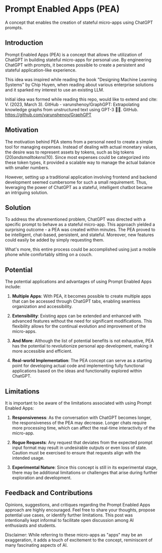 # Prompt Enabled Apps (PEA)

A concept that enables the creation of stateful micro-apps using ChatGPT prompts.

## Introduction

Prompt Enabled Apps (PEA) is a concept that allows the utilization of ChatGPT in building stateful micro-apps for personal use. By engineering ChatGPT with prompts, it becomes possible to create a persistent and stateful application-like experience.

This idea was inspired while reading the book "Designing Machine Learning Systems" by Chip Huyen, when reading about various enterprise solutions and it sparked my interest to use an existing LLM.

Initial idea was formed while reading this repo, would like to extend and cite:
V. (2023, March 3). GitHub - varunshenoy/GraphGPT: Extrapolating knowledge graphs from unstructured text using GPT-3 🕵️‍♂️. GitHub. https://github.com/varunshenoy/GraphGPT

## Motivation

The motivation behind PEA stems from a personal need to create a simple tool for managing expenses. Instead of dealing with actual monetary values, the desire was to represent assets by tokens, such as big tokens ($20) and small tokens ($10). Since most expenses could be categorized into these token types, it provided a scalable way to manage the actual balance with smaller numbers.

However, setting up a traditional application involving frontend and backend development seemed cumbersome for such a small requirement. Thus, leveraging the power of ChatGPT as a stateful, intelligent chatbot became an intriguing solution.

## Solution

To address the aforementioned problem, ChatGPT was directed with a specific prompt to behave as a stateful micro-app. This approach yielded a surprising outcome - a PEA was created within minutes. The PEA proved to be intelligent, chat-based, persistent, and stateful. Moreover, new features could easily be added by simply requesting them.

What's more, this entire process could be accomplished using just a mobile phone while comfortably sitting on a couch.

## Potential

The potential applications and advantages of using Prompt Enabled Apps include:

1. **Multiple Apps**: With PEA, it becomes possible to create multiple apps that can be accessed through ChatGPT tabs, enabling seamless organization and accessibility.

2. **Extensibility**: Existing apps can be extended and enhanced with advanced features without the need for significant modifications. This flexibility allows for the continual evolution and improvement of the micro-apps.

3. **And More**: Although the list of potential benefits is not exhaustive, PEA has the potential to revolutionize personal app development, making it more accessible and efficient.

4. **Real-world Implementation**: The PEA concept can serve as a starting point for developing actual code and implementing fully functional applications based on the ideas and functionality explored within ChatGPT.

## Limitations

It is important to be aware of the limitations associated with using Prompt Enabled Apps:

1. **Responsiveness**: As the conversation with ChatGPT becomes longer, the responsiveness of the PEA may decrease. Longer chats require more processing time, which can affect the real-time interactivity of the micro-app.

2. **Rogue Requests**: Any request that deviates from the expected prompt input format may result in undesirable outputs or even loss of state. Caution must be exercised to ensure that requests align with the intended usage.

3. **Experimental Nature**: Since this concept is still in its experimental stage, there may be additional limitations or challenges that arise during further exploration and development.

## Feedback and Contributions

Opinions, suggestions, and critiques regarding the Prompt Enabled Apps approach are highly encouraged. Feel free to share your thoughts, propose potential use cases, or identify further limitations. This post was intentionally kept informal to facilitate open discussion among AI enthusiasts and students.

Disclaimer: While referring to these micro-apps as "apps" may be an exaggeration, it adds a touch of excitement to the concept, reminiscent of many fascinating aspects of AI.